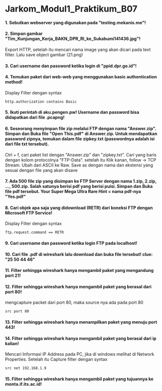 # Jarkom_Modul1_Praktikum_B07

#### 1. Sebutkan webserver yang digunakan pada "testing.mekanis.me"!
#### 2. Simpan gambar "Tim_Kunjungan_Kerja_BAKN_DPR_RI_ke_Sukabumi141436.jpg"!
Export HTTP, setelah itu mencari nama image yang akan dicari pada text filter. Lalu save object gambar
(21.png)
#### 3. Cari username dan password ketika login di "ppid.dpr.go.id"!
#### 4. Temukan paket dari web-web yang menggunakan basic authentication method!
Display Filter dengan syntax
```
http.authorization contains Basic
```
#### 5. Ikuti perintah di aku.pengen.pw! Username dan password bisa didapatkan dari file .pcapng!
#### 6. Seseorang menyimpan file zip melalui FTP dengan nama "Answer.zip". Simpan dan Buka file "Open This.pdf" di Answer.zip. Untuk mendapatkan password zipnya, temukan dalam file zipkey.txt (passwordnya adalah isi dari file txt tersebut).
Ctrl + f, cari paket list dengan "Answer.zip" dan "zipkey.txt". Cari yang baris dengan kolom protocolnya "FTP-Data". setelah itu Klik kanan, follow -> TCP Stream. Ubah dari ASCII ke Raw. Save as dengan nama dan ekstensi yang sesuai dengan file yang akan disave
#### 7. Ada 500 file zip yang disimpan ke FTP Server dengan nama 1.zip, 2.zip, ..., 500.zip. Salah satunya berisi pdf yang berisi puisi. Simpan dan Buka file pdf tersebut. Your Super Mega Ultra Rare Hint = nama pdf-nya "Yes.pdf"
#### 8. Cari objek apa saja yang didownload (RETR) dari koneksi FTP dengan Microsoft FTP Service!
Display Filter dengan syntax
```
ftp.request.command == RETR
```
#### 9. Cari username dan password ketika login FTP pada localhost!
#### 10. Cari file .pdf di wireshark lalu download dan buka file tersebut! clue: "25 50 44 46"
#### 11. Filter sehingga wireshark hanya mengambil paket yang mengandung port 21!
#### 12. Filter sehingga wireshark hanya mengambil paket yang berasal dari port 80!
mengcapture packet dari port 80, maka source nya ada pada port 80
```
src port 80
```
#### 13. Filter sehingga wireshark hanya menampilkan paket yang menuju port 443!
#### 14. Filter sehingga wireshark hanya mengambil paket yang berasal dari ip kalian!
Mencari Informasi IP Address pada PC, jika di windows melihat di Network Properties. Setelah itu Capture filter dengan syntax
```
src net 192.168.1.9
```
#### 15. Filter sehingga wireshark hanya mengambil paket yang tujuannya ke monta.if.its.ac.id!
